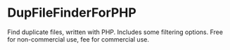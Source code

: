 # DupFileFinderForPHP
Find duplicate files, written with PHP. Includes some filtering options. Free for non-commercial use, fee for commercial use.
